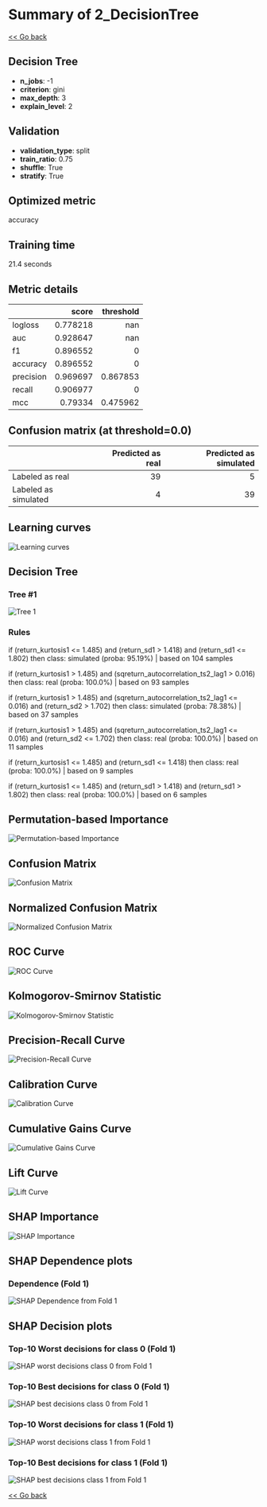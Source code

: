 # Summary of 2_DecisionTree

[<< Go back](../README.md)


## Decision Tree
- **n_jobs**: -1
- **criterion**: gini
- **max_depth**: 3
- **explain_level**: 2

## Validation
 - **validation_type**: split
 - **train_ratio**: 0.75
 - **shuffle**: True
 - **stratify**: True

## Optimized metric
accuracy

## Training time

21.4 seconds

## Metric details
|           |    score |   threshold |
|:----------|---------:|------------:|
| logloss   | 0.778218 |  nan        |
| auc       | 0.928647 |  nan        |
| f1        | 0.896552 |    0        |
| accuracy  | 0.896552 |    0        |
| precision | 0.969697 |    0.867853 |
| recall    | 0.906977 |    0        |
| mcc       | 0.79334  |    0.475962 |


## Confusion matrix (at threshold=0.0)
|                      |   Predicted as real |   Predicted as simulated |
|:---------------------|--------------------:|-------------------------:|
| Labeled as real      |                  39 |                        5 |
| Labeled as simulated |                   4 |                       39 |

## Learning curves
![Learning curves](learning_curves.png)

## Decision Tree 

### Tree #1
![Tree 1](learner_fold_0_tree.svg)

### Rules

if (return_kurtosis1 <= 1.485) and (return_sd1 > 1.418) and (return_sd1 <= 1.802) then class: simulated (proba: 95.19%) | based on 104 samples

if (return_kurtosis1 > 1.485) and (sqreturn_autocorrelation_ts2_lag1 > 0.016) then class: real (proba: 100.0%) | based on 93 samples

if (return_kurtosis1 > 1.485) and (sqreturn_autocorrelation_ts2_lag1 <= 0.016) and (return_sd2 > 1.702) then class: simulated (proba: 78.38%) | based on 37 samples

if (return_kurtosis1 > 1.485) and (sqreturn_autocorrelation_ts2_lag1 <= 0.016) and (return_sd2 <= 1.702) then class: real (proba: 100.0%) | based on 11 samples

if (return_kurtosis1 <= 1.485) and (return_sd1 <= 1.418) then class: real (proba: 100.0%) | based on 9 samples

if (return_kurtosis1 <= 1.485) and (return_sd1 > 1.418) and (return_sd1 > 1.802) then class: real (proba: 100.0%) | based on 6 samples





## Permutation-based Importance
![Permutation-based Importance](permutation_importance.png)
## Confusion Matrix

![Confusion Matrix](confusion_matrix.png)


## Normalized Confusion Matrix

![Normalized Confusion Matrix](confusion_matrix_normalized.png)


## ROC Curve

![ROC Curve](roc_curve.png)


## Kolmogorov-Smirnov Statistic

![Kolmogorov-Smirnov Statistic](ks_statistic.png)


## Precision-Recall Curve

![Precision-Recall Curve](precision_recall_curve.png)


## Calibration Curve

![Calibration Curve](calibration_curve_curve.png)


## Cumulative Gains Curve

![Cumulative Gains Curve](cumulative_gains_curve.png)


## Lift Curve

![Lift Curve](lift_curve.png)



## SHAP Importance
![SHAP Importance](shap_importance.png)

## SHAP Dependence plots

### Dependence (Fold 1)
![SHAP Dependence from Fold 1](learner_fold_0_shap_dependence.png)

## SHAP Decision plots

### Top-10 Worst decisions for class 0 (Fold 1)
![SHAP worst decisions class 0 from Fold 1](learner_fold_0_shap_class_0_worst_decisions.png)
### Top-10 Best decisions for class 0 (Fold 1)
![SHAP best decisions class 0 from Fold 1](learner_fold_0_shap_class_0_best_decisions.png)
### Top-10 Worst decisions for class 1 (Fold 1)
![SHAP worst decisions class 1 from Fold 1](learner_fold_0_shap_class_1_worst_decisions.png)
### Top-10 Best decisions for class 1 (Fold 1)
![SHAP best decisions class 1 from Fold 1](learner_fold_0_shap_class_1_best_decisions.png)

[<< Go back](../README.md)
